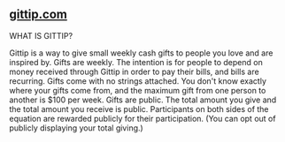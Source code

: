 [gittip.com](https://www.gittip.com/)
-----------

WHAT IS GITTIP?

Gittip is a way to give small weekly cash gifts to people you love and are
inspired by.
Gifts are weekly. The intention is for people to depend on money received
through Gittip in order to pay their bills, and bills are recurring.
Gifts come with no strings attached. You don't know exactly where your gifts
come from, and the maximum gift from one person to another is $100 per week.
Gifts are public. The total amount you give and the total amount you receive is
public. Participants on both sides of the equation are rewarded publicly for
their participation. (You can opt out of publicly displaying your total giving.)
